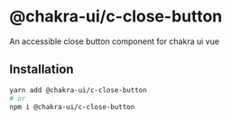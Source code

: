 # @chakra-ui/c-close-button

An accessible close button component for chakra ui vue

## Installation

```sh
yarn add @chakra-ui/c-close-button
# or
npm i @chakra-ui/c-close-button
```